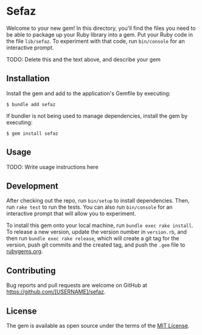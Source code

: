 # Sefaz

Welcome to your new gem! In this directory, you'll find the files you need to be able to package up your Ruby library into a gem. Put your Ruby code in the file `lib/sefaz`. To experiment with that code, run `bin/console` for an interactive prompt.

TODO: Delete this and the text above, and describe your gem

## Installation

Install the gem and add to the application's Gemfile by executing:

    $ bundle add sefaz

If bundler is not being used to manage dependencies, install the gem by executing:

    $ gem install sefaz

## Usage

TODO: Write usage instructions here

## Development

After checking out the repo, run `bin/setup` to install dependencies. Then, run `rake test` to run the tests. You can also run `bin/console` for an interactive prompt that will allow you to experiment.

To install this gem onto your local machine, run `bundle exec rake install`. To release a new version, update the version number in `version.rb`, and then run `bundle exec rake release`, which will create a git tag for the version, push git commits and the created tag, and push the `.gem` file to [rubygems.org](https://rubygems.org).

## Contributing

Bug reports and pull requests are welcome on GitHub at https://github.com/[USERNAME]/sefaz.

## License

The gem is available as open source under the terms of the [MIT License](https://opensource.org/licenses/MIT).

